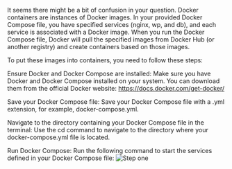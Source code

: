 It seems there might be a bit of confusion in your question. Docker containers are instances of Docker images. In your provided Docker Compose file, you have specified services (nginx, wp, and db), and each service is associated with a Docker image. When you run the Docker Compose file, Docker will pull the specified images from Docker Hub (or another registry) and create containers based on those images.

To put these images into containers, you need to follow these steps:

Ensure Docker and Docker Compose are installed:
Make sure you have Docker and Docker Compose installed on your system. You can download them from the official Docker website: https://docs.docker.com/get-docker/

Save your Docker Compose file:
Save your Docker Compose file with a .yml extension, for example, docker-compose.yml.

Navigate to the directory containing your Docker Compose file in the terminal:
Use the cd command to navigate to the directory where your docker-compose.yml file is located.

Run Docker Compose:
Run the following command to start the services defined in your Docker Compose file:
![Step one](https://github.com/DavidWorkGitHub/Docker-Task/assets/65865159/18d439a4-d727-4af9-bbaf-3c2bb4d6fb2d)

